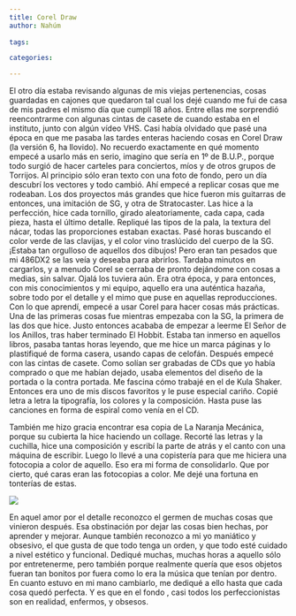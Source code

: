 ```yaml
---
title: Corel Draw
author: Nahúm
 
tags:

categories:

---
```


El otro día estaba revisando algunas de mis viejas pertenencias, cosas guardadas en cajones que quedaron tal cual los dejé cuando me fui de casa de mis padres el mismo día que cumplí 18 años. Entre ellas me sorprendió reencontrarme con algunas cintas de casete de cuando estaba en el instituto, junto con algún vídeo VHS. Casi había olvidado que pasé una época en que me pasaba las tardes enteras haciendo cosas en Corel Draw (la versión 6, ha llovido). No recuerdo exactamente en qué momento empecé a usarlo más en serio, imagino que sería en 1º de B.U.P., porque todo surgió de hacer carteles para conciertos, míos y de otros grupos de Torrijos. Al principio sólo eran texto con una foto de fondo, pero un día descubrí los vectores y todo cambió. Ahí empecé a replicar cosas que me rodeaban. Los dos proyectos más grandes que hice fueron mis guitarras de entonces, una imitación de SG, y otra de Stratocaster. Las hice a la perfección, hice cada tornillo, girado aleatoriamente, cada capa, cada pieza, hasta el último detalle. Repliqué las tipos de la pala, la textura del nácar, todas las proporciones estaban exactas. Pasé horas buscando el color verde de las clavijas, y el color vino traslúcido del cuerpo de la SG. ¡Estaba tan orgulloso de aquellos dos dibujos! Pero eran tan pesados que mi 486DX2 se las veía y deseaba para abrirlos. Tardaba minutos en cargarlos, y a menudo Corel se cerraba de pronto dejándome con cosas a medias, sin salvar. Ojalá los tuviera aún. Era otra época, y para entonces, con mis conocimientos y mi equipo, aquello era una auténtica hazaña, sobre todo por el detalle y el mimo que puse en aquellas reproducciones. Con lo que aprendí, empecé a usar Corel para hacer cosas más prácticas. Una de las primeras cosas fue mientras empezaba con la SG, la primera de las dos que hice. Justo entonces acababa de empezar a leerme El Señor de los Anillos, tras haber terminado El Hobbit. Estaba tan inmerso en aquellos libros, pasaba tantas horas leyendo, que me hice un marca páginas y lo plastifiqué de forma casera, usando capas de celofán. Después empecé con las cintas de casete. Como solían ser grabadas de CDs que yo había comprado o que me habían dejado, usaba elementos del diseño de la portada o la contra portada. Me fascina cómo trabajé en el de Kula Shaker. Entonces era uno de mis discos favoritos y le puse especial cariño. Copié letra a letra la tipografía, los colores y la composición. Hasta puse las canciones en forma de espiral como venía en el CD.

​También me hizo gracia encontrar esa copia de La Naranja Mecánica, porque su cubierta la hice haciendo un collage. Recorté las letras y la cuchilla, hice una composición y escribí la parte de atrás y el canto con una máquina de escribir. Luego lo llevé a una copistería para que me hiciera una fotocopia a color de aquello. Eso era mi forma de consolidarlo. Que por cierto, qué caras eran las fotocopias a color. Me dejé una fortuna en tonterías de estas.

![](cassette.jpg)  

En aquel amor por el detalle reconozco el germen de muchas cosas que vinieron después. Esa obstinación por dejar las cosas bien hechas, por aprender y mejorar. Aunque también reconozco a mi yo maniático y obsesivo, el que gusta de que todo tenga un orden, y que todo esté cuidado a nivel estético y funcional. Dediqué muchas, muchas horas a aquello sólo por entretenerme, pero también porque realmente quería que esos objetos fueran tan bonitos por fuera como lo era la música que tenían por dentro. En cuanto estuvo en mi mano cambiarlo, me dediqué a ello hasta que cada cosa quedó perfecta. Y es que en el fondo , casi todos los perfeccionistas son en realidad, enfermos, y obsesos.

